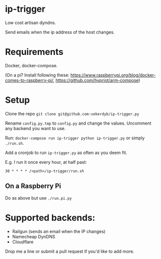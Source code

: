 # ip-trigger
Low cost artisan dyndns.

Send emails when the ip address of the host changes.

# Requirements

Docker, docker-compose.

(On a pi? Install following these: https://www.raspberrypi.org/blog/docker-comes-to-raspberry-pi/, https://github.com/hypriot/arm-compose)

# Setup

Clone the repo `git clone git@github.com:vekerdyb/ip-trigger.py`

Rename `config.py.tmp` to `config.py` and change the values. Uncomment any backend you want to use.

Run: `docker-compose run ip-trigger python ip-trigger.py` or simply `./run.sh`.

Add a cronjob to run `ip-trigger.py` as often as you deem fit.

E.g. I run it once every hour, at half past:
```
30 * * * * /<path>/ip-trigger/run.sh
```

## On a Raspberry Pi

Do as above but use `./run.pi.py`

# Supported backends:
- Railgun (sends an email when the IP changes)
- Namecheap DynDNS
- Cloudflare

Drop me a line or submit a pull request if you'd like to add more.

